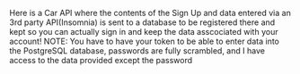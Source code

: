 Here is a Car API where the contents of the Sign Up and data entered via an 3rd party API(Insomnia) is sent to a database to be registered there and kept so you can actually sign in and keep the data asscociated with your account!
NOTE: You have to have your token to be able to enter data into the PostgreSQL database, passwords are fully scrambled, and I have access to the data provided except the password
